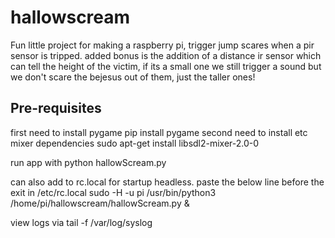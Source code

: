 # hallowscream

Fun little project for making a raspberry pi, trigger jump scares when a pir sensor is tripped. added bonus is the addition of a distance ir sensor which can tell the height of the victim, if its a small one we still trigger a sound but we don't scare the bejesus out of them, just the taller ones! 

## Pre-requisites
first need to install pygame
pip install pygame
second need to install etc mixer dependencies
sudo apt-get install libsdl2-mixer-2.0-0

run app with python hallowScream.py

can also add to rc.local for startup headless.
paste the below line before the exit
in /etc/rc.local
sudo -H -u pi /usr/bin/python3 /home/pi/hallowscream/hallowScream.py &


view logs via  tail -f /var/log/syslog
